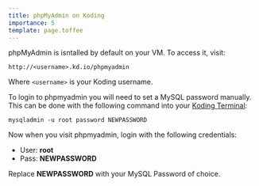```yaml
---
title: phpMyAdmin on Koding
importance: 5
template: page.toffee
---
```


phpMyAdmin is isntalled by default on your VM. To access it, visit:

```
http://<username>.kd.io/phpmyadmin
```

Where `<username>` is your Koding username.

To login to phpmyadmin you will need to set a MySQL password manually. This can 
be done with the following command into your [Koding 
Terminal](https://koding.com/Terminal):

```
mysqladmin -u root password NEWPASSWORD
```

Now when you visit phpmyadmin, login with the following credentials:

- User:   **root**
- Pass:   **NEWPASSWORD**

Replace **NEWPASSWORD** with your MySQL Password of choice.
